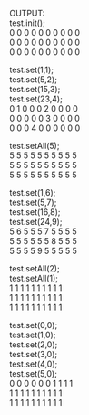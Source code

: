 OUTPUT:    
test.init();  
0 0 0 0 0 0 0 0 0 0   
0 0 0 0 0 0 0 0 0 0   
0 0 0 0 0 0 0 0 0 0   
  
test.set(1,1);  
test.set(5,2);  
test.set(15,3);  
test.set(23,4);  
0 1 0 0 0 2 0 0 0 0   
0 0 0 0 0 3 0 0 0 0   
0 0 0 4 0 0 0 0 0 0   
  
test.setAll(5);  
5 5 5 5 5 5 5 5 5 5   
5 5 5 5 5 5 5 5 5 5   
5 5 5 5 5 5 5 5 5 5   
  
test.set(1,6);  
test.set(5,7);  
test.set(16,8);  
test.set(24,9);  
5 6 5 5 5 7 5 5 5 5   
5 5 5 5 5 5 8 5 5 5   
5 5 5 5 9 5 5 5 5 5   
  
test.setAll(2);  
test.setAll(1);  
1 1 1 1 1 1 1 1 1 1   
1 1 1 1 1 1 1 1 1 1   
1 1 1 1 1 1 1 1 1 1   
  
test.set(0,0);  
test.set(1,0);  
test.set(2,0);  
test.set(3,0);  
test.set(4,0);  
test.set(5,0);  
0 0 0 0 0 0 1 1 1 1   
1 1 1 1 1 1 1 1 1 1   
1 1 1 1 1 1 1 1 1 1   
